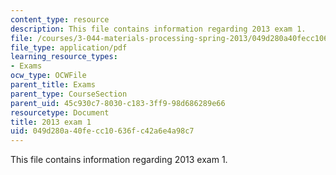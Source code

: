 ```yaml
---
content_type: resource
description: This file contains information regarding 2013 exam 1.
file: /courses/3-044-materials-processing-spring-2013/049d280a40fecc10636fc42a6e4a98c7_MIT3_044S13_2013exam1.pdf
file_type: application/pdf
learning_resource_types:
- Exams
ocw_type: OCWFile
parent_title: Exams
parent_type: CourseSection
parent_uid: 45c930c7-8030-c183-3ff9-98d686289e66
resourcetype: Document
title: 2013 exam 1
uid: 049d280a-40fe-cc10-636f-c42a6e4a98c7
---
```

This file contains information regarding 2013 exam 1.

